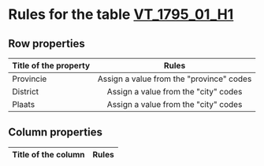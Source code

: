 # Rules for the table [VT_1795_01_H1](https://github.com/cgueret/DataDump/blob/master/xls-marked/VT_1795_01_H1_marked.xls?raw=true)
## Row properties
| Title of the property | Rules |
| --------------------- |:-----:|
| Provincie | Assign a value from the "province" codes |
| District | Assign a value from the "city" codes |
| Plaats | Assign a value from the "city" codes |
## Column properties
| Title of the column | Rules |
| --------------------- |:-----:|
